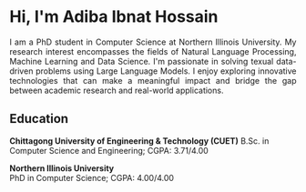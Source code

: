 # Hi, I'm Adiba Ibnat Hossain
<div style="text-align: justify;">
I am a PhD student in Computer Science at Northern Illinois University. My research interest encompasses the fields of Natural Language Processing, Machine Learning and Data Science. I'm passionate in solving texual data-driven problems using Large Language Models. I enjoy exploring innovative technologies that can make a meaningful impact and bridge the gap between academic research and real-world applications.
</div>


## Education
**Chittagong University of Engineering & Technology (CUET)**
B.Sc. in Computer Science and Engineering; CGPA: 3.71/4.00

**Northern Illinois University**  
PhD in Computer Science; CGPA: 4.00/4.00
